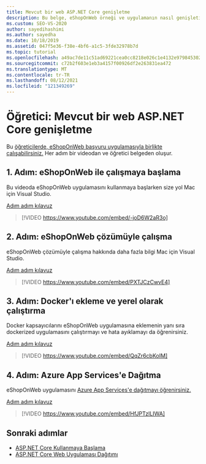 ```yaml
---
title: Mevcut bir web ASP.NET Core genişletme
description: Bu belge, eShopOnWeb örneği ve uygulamanın nasıl genişletildiklerini gösteren video ASP.NET Core içerir.
ms.custom: SEO-VS-2020
author: sayedihashimi
ms.author: sayedha
ms.date: 10/18/2019
ms.assetid: 047f5e36-f38e-4bf6-a1c5-3fde32978b7d
ms.topic: tutorial
ms.openlocfilehash: a49ac7de11c51ad69221cea0cc8218e026c1e4132e97984530269d978dcb813f
ms.sourcegitcommit: c72b2f603e1eb3a4157f00926df2e263831ea472
ms.translationtype: MT
ms.contentlocale: tr-TR
ms.lasthandoff: 08/12/2021
ms.locfileid: "121349269"
---
```

# <a name="tutorial-extending-an-existing-aspnet-core-web-application"></a>Öğretici: Mevcut bir web ASP.NET Core genişletme

Bu [öğreticilerde, eShopOnWeb başvuru uygulamasıyla birlikte çalışabilirsiniz.](https://github.com/dotnet-architecture/eShopOnWeb) Her adım bir videodan ve öğretici belgeden oluşur.

## <a name="step-1-getting-started-with-eshoponweb"></a>1. Adım: eShopOnWeb ile çalışmaya başlama

Bu videoda eShopOnWeb uygulamasını kullanmaya başlarken size yol Mac için Visual Studio.

[Adım adım kılavuz](https://github.com/dotnet-architecture/eShopOnWeb/wiki/Getting-Started-for-Beginners-with-Visual-Studio-for-Mac)

> [!VIDEO https://www.youtube.com/embed/-joD6W2aR3o]

## <a name="step-2-working-with-the-eshoponweb-solution"></a>2. Adım: eShopOnWeb çözümüyle çalışma

eShopOnWeb çözümüyle çalışma hakkında daha fazla bilgi Mac için Visual Studio.

[Adım adım kılavuz](https://github.com/dotnet-architecture/eShopOnWeb/wiki/Working-with-the-Project-and-Adding-New-Features-using-Visual-Studio-for-Mac)

> [!VIDEO https://www.youtube.com/embed/PXTJCzCwvE4]

## <a name="step-3-adding-docker-and-running-it-locally"></a>3. Adım: Docker'ı ekleme ve yerel olarak çalıştırma

Docker kapsayıcılarını eShopOnWeb uygulamasına eklemenin yanı sıra dockerized uygulamasını çalıştırmayı ve hata ayıklamayı da öğrenirsiniz.

[Adım adım kılavuz](https://github.com/dotnet-architecture/eShopOnWeb/wiki/03b.-Running-Locally-on-a-Linux-Container-from-Visual-Studio-for-Mac)

> [!VIDEO https://www.youtube.com/embed/QqZr6cbKoIM]

## <a name="step-4-deploying-to-azure-app-services"></a>4. Adım: Azure App Services'e Dağıtma

eShopOnWeb uygulamasını [Azure App Services'e dağıtmayı öğrenirsiniz.](https://azure.microsoft.com/services/app-service/)

[Adım adım kılavuz](https://github.com/dotnet-architecture/eShopOnWeb/wiki/01b.-Deploying-to-Azure-App-Service-from-Visual-Studio-for-Mac)

> [!VIDEO https://www.youtube.com/embed/HfJPTzlLIWA]

## <a name="next-steps"></a>Sonraki adımlar

 - [ASP.NET Core Kullanmaya Başlama](asp-net-core.md)
 - [ASP.NET Core Web Uygulaması Dağıtımı](web-app-deployment.md)
